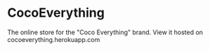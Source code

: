 # CocoEverything
The online store for the "Coco Everything" brand.
View it hosted on cocoeverything.herokuapp.com
